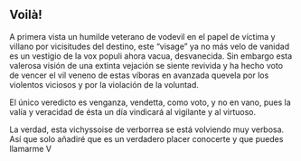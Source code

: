 
## Voilà!
A primera vista un humilde veterano de vodevil en el papel de víctima y villano por vicisitudes del destino, este “visage” ya no más velo de vanidad es un vestigio de la vox populi ahora vacua, desvanecida. Sin embargo esta valerosa visión de una extinta vejación se siente revivida y ha hecho voto de vencer el vil veneno de estas víboras en avanzada quevela por los violentos viciosos y por la violación de la voluntad.

El único veredicto es venganza, vendetta, como voto, y no en vano, pues la valía y veracidad de ésta un día vindicará al vigilante y al virtuoso.

La verdad, esta vichyssoise de verborrea se está volviendo muy verbosa.
Así que solo añadiré que es un verdadero placer conocerte y que puedes llamarme V

<!--
**srobledo2021/srobledo2021** is a ✨ _special_ ✨ repository because its `README.md` (this file) appears on your GitHub profile.

Here are some ideas to get you started:

- 🔭 I’m currently working on ...
- 🌱 I’m currently learning ...
- 👯 I’m looking to collaborate on ...
- 🤔 I’m looking for help with ...
- 💬 Ask me about ...
- 📫 How to reach me: ...
- 😄 Pronouns: ...
- ⚡ Fun fact: ...
-->
